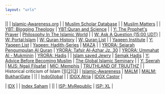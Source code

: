 ```yaml
---
layout: "urls"
---
```


||
| [Islamic-Awareness.org](https://www.islamic-awareness.org/) |
| [Muslim Scholar Database](http://muslimscholars.info/) |
| [Muslim Matters](https://muslimmatters.org/) |
| [YBT: Blogging Theology](https://www.youtube.com/c/BloggingTheology/videos) | [YBT:Quran and Science](https://youtu.be/cpZt8DUfLMc) |
| [Y: The Prophet's Prayer](https://www.youtube.com/watch?v=vx1rz-28HNk) | [Philosophy In The Islamic World](https://historyofphilosophy.net/intro-islamic-world) |
| [W: Ask A Question (15:00 UDT)](https://www.assimalhakeem.net/ask-a-question/) | [W: Portal:Islam](https://en.wikipedia.org/wiki/Portal:Islam) | [W: Quran History](https://en.wikipedia.org/wiki/History_of_the_Quran) | [W: Quran List](https://en.wikipedia.org/wiki/List_of_chapters_in_the_Quran) |
| [Yaqeen Institute](https://yaqeeninstitute.org/) | [Y: Yaqeen List](https://www.youtube.com/c/YaqeenInstituteforIslamicResearch/playlists) | [Yaqeen: Hadith-Series](https://yaqeeninstitute.org/series/hadith-series) | [MAZA](https://www.youtube.com/c/DrMazaChannel/videos) |
| [YRORA: Sejarah Pengumpulan Al Quran](https://youtu.be/n3yGW_-P8GU) | [YRORA: Tafsir Al-Azhar Jz. 30](https://www.youtube.com/playlist?list=PLv_xoi4FGsu9zYyZxie6QJamXti12k5-G) | [YRORA: Ummahat Al - Mukminin](https://www.youtube.com/watch?v=pj46rE7Lxpw&list=PLv_xoi4FGsu_dQsEtZlr7k2ncLgPMLeJH) | [YRORA: Hadis](https://youtu.be/WSqOCBPFb88) |
| [Islam saved Jewry](https://www.thejc.com/comment/opinion/so-what-did-the-muslims-do-for-the-jews-1.33597) | [Semak Hadis](https://semakhadis.com/) | [Y: Advice Before Becoming Muslim](https://www.youtube.com/watch?v=UqczbY3w7aw) | [The Global Islamic Seminary](https://academy.seekersguidance.org/) |
| [Y: Seerah](https://www.youtube.com/playlist?list=PLAEA99D24CA2F9A8F) | [MJS: Ngaji Filsafat](https://www.youtube.com/playlist?list=PL4WN5OeL0n_ZABoKx4G9yM6FzlP0_zp18) | [MIC: Memphis](http://www.memphisislamiccenter.org/about-mic/about-mic/) | [TRUTHLAND OF TRUUTHZ](https://sites.google.com/site/truuthz/) |
| Historical criticism of Islam [[1](https://youtu.be/WHGii1Ah_3E)][[2](https://youtu.be/FjQaHoJNSX8)][[3](https://youtu.be/pWV5BxM9Y40)] | [Islamic-Awareness](https://www.islamic-awareness.org/) | [MALM](https://www.youtube.com/c/MuftiAbuLayth/videos) | [MALM: BukhariGate](https://youtu.be/FUEMzKt2Vqo) |
||
| [IndoGlobal](https://indoglobal.com/) |
| [IDGX Atria](https://control.atria.idgx.net/user/) | [IDGX Castor](https://control.castor.idgx.net/user/) |

| [IDX](https://www.idx.co.id/) |
| [Index Saham](https://www.idx.co.id/data-pasar/data-saham/indeks-saham/) |
||
| [ISP: MyRepublic](https://myrepublic.co.id/) | [ISP: XL](https://www.xl.co.id/) |
